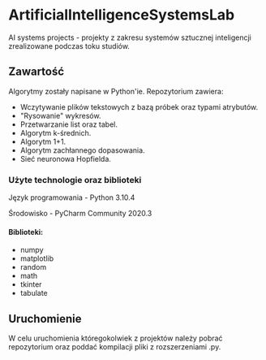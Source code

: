# ArtificialIntelligenceSystemsLab
AI systems projects - projekty z zakresu systemów sztucznej inteligencji zrealizowane podczas toku studiów.
## Zawartość
Algorytmy zostały napisane w Python'ie. Repozytorium zawiera:
* Wczytywanie plików tekstowych z bazą próbek oraz typami atrybutów.
* "Rysowanie" wykresów.
* Przetwarzanie list oraz tabel.
* Algorytm k-średnich.
* Algorytm 1+1.
* Algorytm zachłannego dopasowania.
* Sieć neuronowa Hopfielda.
### Użyte technologie oraz biblioteki
Język programowania - Python 3.10.4

Środowisko - PyCharm Community 2020.3
#### Biblioteki:
* numpy
* matplotlib
* random
* math
* tkinter
* tabulate
## Uruchomienie
W celu uruchomienia któregokolwiek z projektów należy pobrać repozytorium oraz poddać kompilacji pliki z rozszerzeniami .py.
